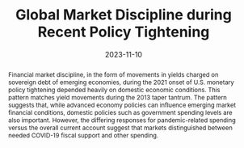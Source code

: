---
title: "Global Market Discipline during Recent Policy Tightening"
date: 2023-11-10
publishDate: 2023-11-06T20:13:52.623034Z
authors: ["Anton Bobrov", "Mark M. Spiegel"]
publication_types: ["2"]
abstract: "Financial market discipline, in the form of movements in yields charged on sovereign debt of emerging economies, during the 2021 onset of U.S. monetary policy tightening depended heavily on domestic economic conditions. This pattern matches yield movements during the 2013 taper tantrum. The pattern suggests that, while advanced economy policies can influence emerging market financial conditions, domestic policies such as government spending levels are also important. However, the differing responses for pandemic-related spending versus the overall current account suggest that markets distinguished between needed COVID-19 fiscal support and other spending."
featured: true
publication: "*FRBSF Economic Letter*"
url_pdf: "https://www.frbsf.org/wp-content/uploads/el2023-28.pdf"
links: 
- name: Read Online
  url: https://www.frbsf.org/economic-research/publications/economic-letter/2023/november/global-market-discipline-during-recent-policy-tightening/
---
